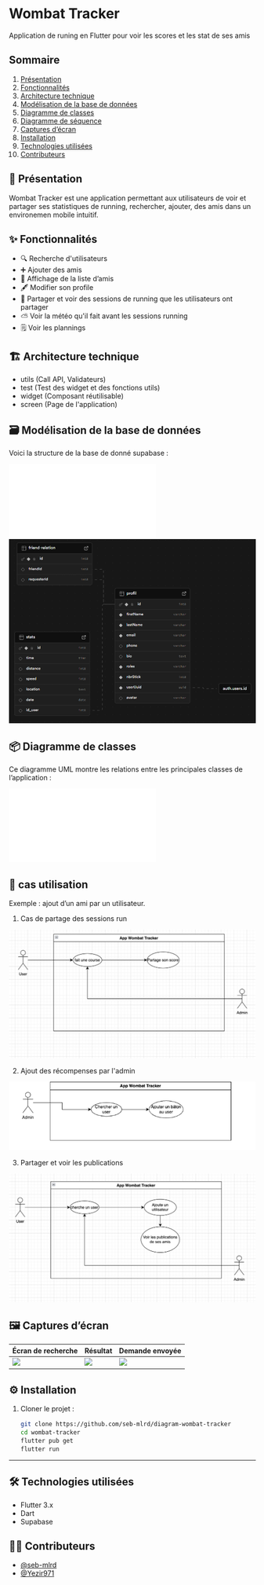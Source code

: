 # Wombat Tracker
Application de runing en Flutter pour voir les scores et les stat de ses amis 
## Sommaire
1. [Présentation](#-présentation)
2. [Fonctionnalités](#-fonctionnalités)
3. [Architecture technique](#-architecture-technique)
4. [Modélisation de la base de données](#-modélisation-de-la-base-de-données)
5. [Diagramme de classes](#-diagramme-de-classes)
6. [Diagramme de séquence](#-diagramme-de-séquence)
7. [Captures d’écran](#-captures-décran)
8. [Installation](#-installation)
9. [Technologies utilisées](#-technologies-utilisées)
10. [Contributeurs](#-contributeurs)

## 🧾 Présentation
Wombat Tracker est une application permettant aux utilisateurs de voir et partager ses statistiques de running, rechercher, ajouter, des amis dans un environemen mobile intuitif.

## ✨ Fonctionnalités

- 🔍 Recherche d'utilisateurs
- ➕ Ajouter des amis
- 👥 Affichage de la liste d’amis
- 🖋️ Modifier son profile
- 📍 Partager et voir des sessions de running que les utilisateurs ont partager
- ⛅ Voir la météo qu'il fait avant les sessions running
- 🗒️ Voir les plannings

## 🏗️ Architecture technique

- utils (Call API, Validateurs)
- test (Test des widget et des fonctions utils)
- widget (Composant réutilisable)
- screen (Page de l'application)


## 🗃️ Modélisation de la base de données

Voici la structure de la base de donné supabase :

![Modélisation de la BDD](lib/docs/bdd.md)
![Modélisation de la BDD supabase](lib/docs/bdd.png)



## 📦 Diagramme de classes

Ce diagramme UML montre les relations entre les principales classes de l’application :

![Diagramme de classes](lib/docs/class-diagram.md)

## 🔁 cas utilisation

Exemple : ajout d’un ami par un utilisateur.

1. Cas de partage des sessions run

![Diagramme cas utilisation](lib/docs/use-case-share-run.png)

2. Ajout des récompenses par l'admin

![Diagramme cas utilisation](lib/docs/use-case-admin-stick.png)

3. Partager et voir les publications

![Diagramme cas utilisation](lib/docs/use-case-add-friends-and-show-run.png)


## 🖼️ Captures d’écran

| Écran de recherche | Résultat | Demande envoyée |
|--------------------|----------|------------------|
| ![](docs/screen1.png) | ![](docs/screen2.png) | ![](docs/screen3.png) |


## ⚙️ Installation

1. Cloner le projet :
   ```bash
   git clone https://github.com/seb-mlrd/diagram-wombat-tracker
   cd wombat-tracker
   flutter pub get
   flutter run


---

## 🛠️ Technologies utilisées

- Flutter 3.x
- Dart
- Supabase



## 👨‍💻 Contributeurs

- [@seb-mlrd](https://github.com/seb-mlrd)
- [@Yezir971](https://github.com/Yezir971)



